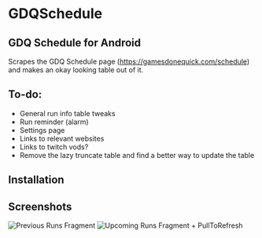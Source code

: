# GDQSchedule
## GDQ Schedule for Android
Scrapes the GDQ Schedule page (https://gamesdonequick.com/schedule) and makes an okay looking table out of it.

## To-do:
- General run info table tweaks
- Run reminder (alarm)
- Settings page
- Links to relevant websites
- Links to twitch vods?
- Remove the lazy truncate table and find a better way to update the table

## Installation

## Screenshots
![Previous Runs Fragment](http://i.imgur.com/ppY1Jt9.png "Previous Runs Fragment")
![Upcoming Runs Fragment + PullToRefresh](http://i.imgur.com/IAVIewY.png "Upcoming Runs Fragment + PullToRefresh")
